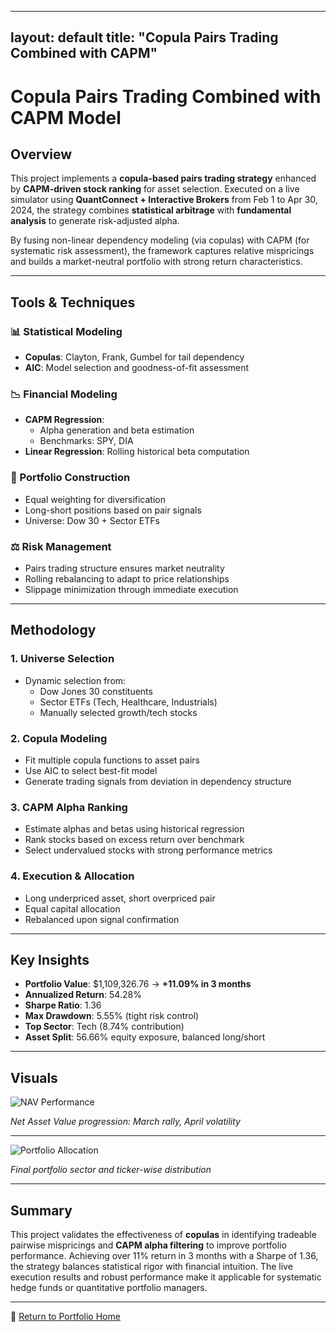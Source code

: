 
---
layout: default
title: "Copula Pairs Trading Combined with CAPM"
---

# Copula Pairs Trading Combined with CAPM Model

## Overview

This project implements a **copula-based pairs trading strategy** enhanced by **CAPM-driven stock ranking** for asset selection. Executed on a live simulator using **QuantConnect + Interactive Brokers** from Feb 1 to Apr 30, 2024, the strategy combines **statistical arbitrage** with **fundamental analysis** to generate risk-adjusted alpha.

By fusing non-linear dependency modeling (via copulas) with CAPM (for systematic risk assessment), the framework captures relative mispricings and builds a market-neutral portfolio with strong return characteristics.

---

## Tools & Techniques

### 📊 Statistical Modeling
- **Copulas**: Clayton, Frank, Gumbel for tail dependency
- **AIC**: Model selection and goodness-of-fit assessment

### 📉 Financial Modeling
- **CAPM Regression**:
  - Alpha generation and beta estimation
  - Benchmarks: SPY, DIA
- **Linear Regression**: Rolling historical beta computation

### 🧩 Portfolio Construction
- Equal weighting for diversification
- Long-short positions based on pair signals
- Universe: Dow 30 + Sector ETFs

### ⚖️ Risk Management
- Pairs trading structure ensures market neutrality
- Rolling rebalancing to adapt to price relationships
- Slippage minimization through immediate execution

---

## Methodology

### 1. **Universe Selection**
- Dynamic selection from:
  - Dow Jones 30 constituents
  - Sector ETFs (Tech, Healthcare, Industrials)
  - Manually selected growth/tech stocks

### 2. **Copula Modeling**
- Fit multiple copula functions to asset pairs
- Use AIC to select best-fit model
- Generate trading signals from deviation in dependency structure

### 3. **CAPM Alpha Ranking**
- Estimate alphas and betas using historical regression
- Rank stocks based on excess return over benchmark
- Select undervalued stocks with strong performance metrics

### 4. **Execution & Allocation**
- Long underpriced asset, short overpriced pair
- Equal capital allocation
- Rebalanced upon signal confirmation

---

## Key Insights

- **Portfolio Value**: $1,109,326.76 → **+11.09% in 3 months**
- **Annualized Return**: 54.28%
- **Sharpe Ratio**: 1.36
- **Max Drawdown**: 5.55% (tight risk control)
- **Top Sector**: Tech (8.74% contribution)
- **Asset Split**: 56.66% equity exposure, balanced long/short

---

## Visuals

![NAV Performance](/indeximages/copula_nav.png)

*Net Asset Value progression: March rally, April volatility*

---

![Portfolio Allocation](/indeximages/copula_allocation.png)

*Final portfolio sector and ticker-wise distribution*

---

## Summary

This project validates the effectiveness of **copulas** in identifying tradeable pairwise mispricings and **CAPM alpha filtering** to improve portfolio performance. Achieving over 11% return in 3 months with a Sharpe of 1.36, the strategy balances statistical rigor with financial intuition. The live execution results and robust performance make it applicable for systematic hedge funds or quantitative portfolio managers.

---

📂 [Return to Portfolio Home](/)
